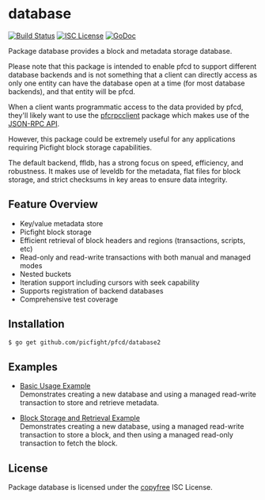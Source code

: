 database
========

[![Build Status](http://img.shields.io/travis/picfight/pfcd.svg)](https://travis-ci.org/picfight/pfcd)
[![ISC License](http://img.shields.io/badge/license-ISC-blue.svg)](http://copyfree.org)
[![GoDoc](https://img.shields.io/badge/godoc-reference-blue.svg)](http://godoc.org/github.com/picfight/pfcd/database)

Package database provides a block and metadata storage database.

Please note that this package is intended to enable pfcd to support different
database backends and is not something that a client can directly access as only
one entity can have the database open at a time (for most database backends),
and that entity will be pfcd.

When a client wants programmatic access to the data provided by pfcd, they'll
likely want to use the [pfcrpcclient](https://github.com/picfight/pfcrpcclient)
package which makes use of the [JSON-RPC API](https://github.com/picfight/pfcd/tree/master/docs/json_rpc_api.md).

However, this package could be extremely useful for any applications requiring
Picfight block storage capabilities.

The default backend, ffldb, has a strong focus on speed, efficiency, and
robustness.  It makes use of leveldb for the metadata, flat files for block
storage, and strict checksums in key areas to ensure data integrity.

## Feature Overview

- Key/value metadata store
- Picfight block storage
- Efficient retrieval of block headers and regions (transactions, scripts, etc)
- Read-only and read-write transactions with both manual and managed modes
- Nested buckets
- Iteration support including cursors with seek capability
- Supports registration of backend databases
- Comprehensive test coverage

## Installation

```bash
$ go get github.com/picfight/pfcd/database2
```

## Examples

* [Basic Usage Example](http://godoc.org/github.com/picfight/pfcd/database2#example-package--BasicUsage)  
  Demonstrates creating a new database and using a managed read-write
  transaction to store and retrieve metadata.

* [Block Storage and Retrieval Example](http://godoc.org/github.com/picfight/pfcd/database2#example-package--BlockStorageAndRetrieval)  
  Demonstrates creating a new database, using a managed read-write transaction
  to store a block, and then using a managed read-only transaction to fetch the
  block.

## License

Package database is licensed under the [copyfree](http://copyfree.org) ISC
License.
